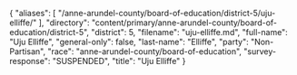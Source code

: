 {
  "aliases": [
    "/anne-arundel-county/board-of-education/district-5/uju-elliffe/"
  ],
  "directory": "content/primary/anne-arundel-county/board-of-education/district-5",
  "district": 5,
  "filename": "uju-elliffe.md",
  "full-name": "Uju Elliffe",
  "general-only": false,
  "last-name": "Elliffe",
  "party": "Non-Partisan",
  "race": "anne-arundel-county/board-of-education",
  "survey-response": "SUSPENDED",
  "title": "Uju Elliffe"
}
